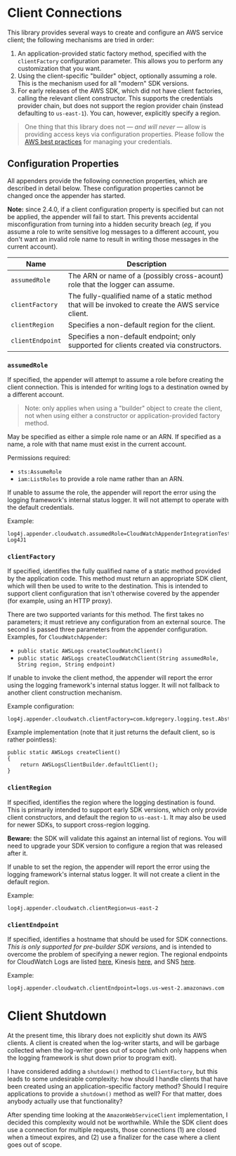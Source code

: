 # Client Connections

This library provides several ways to create and configure an AWS service client;
the following mechanisms are tried in order:

1. An application-provided static factory method, specified with the `clientFactory`
   configuration parameter. This allows you to perform any customization that you want.
2. Using the client-specific "builder" object, optionally assuming a role. This is the
   mechanism used for all "modern" SDK versions.
3. For early releases of the AWS SDK, which did not have client factories, calling the
   relevant client constructor. This supports the credentials provider chain, but does
   not support the region provider chain (instead defaulting to `us-east-1`). You can,
   however, explicitly specify a region.

> One thing that this library does not &mdash; _and will never_ &mdash; allow is 
  providing access keys via configuration properties. Please follow the
  [AWS best practices](https://docs.aws.amazon.com/general/latest/gr/aws-access-keys-best-practices.html)
  for managing your credentials.


## Configuration Properties

All appenders provide the following connection properties, which are described in detail
below.  These configuration properties cannot be changed once the appender has started.

**Note:** since 2.4.0, if a client configuration property is specified but can not be
applied, the appender will fail to start. This prevents accidental misconfiguration
from turning into a hidden security breach (_eg,_ if you assume a role to write sensitive
log messages to a different account, you don't want an invalid role name to result in
writing those messages in the current account).

Name                | Description
--------------------|----------------------------------------------------------------
`assumedRole`       | The ARN or name of a (possibly cross-acount) role that the logger can assume.
`clientFactory`     | The fully-qualified name of a static method that will be invoked to create the AWS service client.
`clientRegion`      | Specifies a non-default region for the client.
`clientEndpoint`    | Specifies a non-default endpoint; only supported for clients created via constructors.


### `assumedRole`

If specified, the appender will attempt to assume a role before creating the client
connection. This is intended for writing logs to a destination owned by a different
account.

> Note: only applies when using a "builder" object to create the client, not when
  using either a constructor or application-provided factory method.

May be specified as either a simple role name or an ARN. If specified as a name, a
role with that name must exist in the current account.

Permissions required:

* `sts:AssumeRole`
* `iam:ListRoles` to provide a role name rather than an ARN.

If unable to assume the role, the appender will report the error using the logging
framework's internal status logger. It will not attempt to operate with the default
credentials.

Example:

```
log4j.appender.cloudwatch.assumedRole=CloudWatchAppenderIntegrationTest-Log4J1
```


### `clientFactory`

If specified, identifies the fully qualified name of a static method provided by the
application code. This method must return an appropriate SDK client, which will then
be used to write to the destination. This is intended to support client configuration
that isn't otherwise covered by the appender (for example, using an HTTP proxy).

There are two supported variants for this method. The first takes no parameters; it
must retrieve any configuration from an external source. The second is passed three
parameters from the appender configuration. Examples, for `CloudWatchAppender`:

* `public static AWSLogs createCloudWatchClient()`
* `public static AWSLogs createCloudWatchClient(String assumedRole, String region, String endpoint)`

If unable to invoke the client method, the appender will report the error using the
logging framework's internal status logger. It will not fallback to another client
construction mechanism.

Example configuration:

```
log4j.appender.cloudwatch.clientFactory=com.kdgregory.logging.test.AbstractCloudWatchAppenderIntegrationTest.createClient
```

Example implementation (note that it just returns the default client, so is rather pointless):

```
public static AWSLogs createClient()
{
    return AWSLogsClientBuilder.defaultClient();
}
```


### `clientRegion`

If specified, identifies the region where the logging destination is found. This
is primarily intended to support early SDK versions, which only provide client
constructors, and default the region to `us-east-1`. It may also be used for
newer SDKs, to support cross-region logging.

**Beware:** the SDK will validate this against an internal list of regions. You
will need to upgrade your SDK version to configure a region that was released
after it.

If unable to set the region, the appender will report the error using the logging
framework's internal status logger. It will not create a client in the default
region.

Example:

```
log4j.appender.cloudwatch.clientRegion=us-east-2
```


### `clientEndpoint`

If specified, identifies a hostname that should be used for SDK connections. _This
is only supported for pre-builder SDK versions,_ and is intended to overcome the
problem of specifying a newer region. The regional endpoints for CloudWatch Logs
are listed [here](https://docs.aws.amazon.com/general/latest/gr/rande.html#cwl_region),
Kinesis [here](https://docs.aws.amazon.com/general/latest/gr/rande.html#ak_region),
and SNS [here](https://docs.aws.amazon.com/general/latest/gr/rande.html#sns_region).

Example:

```
log4j.appender.cloudwatch.clientEndpoint=logs.us-west-2.amazonaws.com
```


# Client Shutdown

At the present time, this library does not explicitly shut down its AWS clients. A
client is created when the log-writer starts, and will be garbage collected when
the log-writer goes out of scope (which only happens when the logging framework is
shut down prior to program exit).

I have considered adding a `shutdown()` method to `ClientFactory`, but this leads
to some undesirable complexity: how should I handle clients that have been created
using an application-specific factory method? Should I require applications to
provide a `shutdown()` method as well? For that matter, does anybody actually use
that functionality?

After spending time looking at the `AmazonWebServiceClient` implementation, I decided
this complexity would not be worthwhile. While the SDK client does use a connection
for multiple requests, those connections (1) are closed when a timeout expires, and
(2) use a finalizer for the case where a client goes out of scope.
